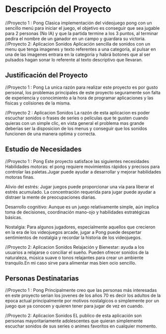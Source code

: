 # Descripción del Proyecto
//Proyecto 1 : Pong
Clasica implementación del videojuego pong con un sencillo menú para iniciar el juego, el objetivo es conseguir que sea jugable para 2 personas (No IA) y que la partida termine a los 3 puntos, al terminar pedira el nombre de un ganador en un campo y guardara su victoria.
//Proyecto 2: Aplicacion Sonidos
Aplicación sencilla de sonidos con un menu que tenga imagenes y texto referentes a una categoría, al pulsar en una de las imagenes entrara en la categoria y habrá botones que al ser pulsados hagan sonar lo referente al texto descriptivo que llevaran.

## Justificación del Proyecto
//Proyecto 1 : Pong
La unica razón para realizar este proyecto es por gusto personal, los problemas principales de este proyecto seguramente son falta de experiencia y conocimiento a la hora de programar aplicaciones y las fisicas y colisiones de la misma.

//Proyecto 2 : Aplicacion Sonidos
La razón de esta aplicacion es poder escuchar sonidos o frases de series o peliculas que te gusten cuando quieras con un simple clic, en vista general el problema mas grande deberias ser la disposicion de los menus y conseguir que los sonidos funcionen de una manera optima y correcta.

## Estudio de Necesidades
//Proyecto 1 : Pong
Este proyecto satisface las siguientes necesidades
Habilidades motoras: el pong requiere movimientos rápidos y precisos para controlar las paletas.Jugar puede ayudar a desarrollar y mejorar habilidades motoras finas.

Alivio del estrés: Jugar juegos puede proporcionar una vía para liberar el estrés acumulado. La concentración requerida para jugar puede ayudar a distraer la mente de preocupaciones diarias.

Desarrollo cognitivo: Aunque es un juego relativamente simple, aún implica toma de decisiones, coordinación mano-ojo y habilidades estratégicas básicas.

Nostalgia: Para algunos jugadores, especialmente aquellos que crecieron en la era de los videojuegos arcade, jugar a Pong puede despertar sentimientos de nostalgia y recordar la historia de los videojuegos.

//Proyecto 2: Aplicacion Sonidos
Relajación y Bienestar:  ayuda a los usuarios a relajarse o conciliar el sueño. Pueden ofrecer sonidos de la naturaleza, música suave o tonos relajantes para crear un ambiente tranquilo.En mi caso sirve para alimentar mas bien ocio sencillo.

## Personas Destinatarias
//Proyecto 1 : Pong
Principalmente creo que las personas más interesadas en este proyecto serian los jovenes de los años 70 es decir los adultos de la epoca actual principalmente por motivos nostalgicos o simplemente por un juego que ya conocen y quieren tener para jugar de vez en cuando.

//Proyecto 2: Aplicacion Sonidos
EL publico de esta aplicación son personas mayoritariamente adolescentes que quieran simplemente escuchar sonidos de sus series o animes favoritos en cualquier momento.



